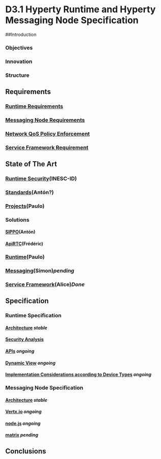 # D3.1 Hyperty Runtime and Hyperty Messaging Node Specification

##Introduction

### Objectives

### Innovation

### Structure

## Requirements

### [Runtime Requirements](https://github.com/reTHINK-project/core-framework/labels/Runtime%20Requirement)

### [Messaging Node Requirements](https://github.com/reTHINK-project/core-framework/labels/Messaging%20Node%20Requirement)

### [Network QoS Policy Enforcement](https://github.com/reTHINK-project/core-framework/labels/Network%20QoS%20Requirement)

### [Service Framework Requirement](https://github.com/reTHINK-project/core-framework/labels/Service%20Framework%20Requirement)

## State of The Art

### [Runtime Security](../../sota/runtime/runtime-security.md)(INESC-ID)

### [Standards](sota/standards.md)(Antón?)

### [Projects](sota/projects.md)(Paulo)

### Solutions

#### [SIPPO](../../sota/sippo.md)(Antón)

#### [ApiRTC](sota/apirtc.md)(Frédéric)

### [Runtime](sota/runtime.md)(Paulo)

### [Messaging](sota/messaging.md)(Simon)*pending*

### [Service Framework](sota/service-framework.md)(Alice)*Done* 

## Specification

### Runtime Specification

#### [Architecture](../../specs/runtime/runtime-architecture.md) *stable*

#### [Security Analysis](../../specs/runtime/securityanalysis.md)

#### [APIs](../../specs/runtime/runtime-apis.md) *ongoing*

#### [Dynamic View](../../specs/runtime/dynamic-view/readme.md) *ongoing*

#### [Implementation Considerations according to Device Types](../../specs/runtime/implementation/readme.md) *ongoing*


### Messaging Node Specification

#### [Architecture](../../specs/msg-node/msg-node-architecture.md) *stable*

#### [Vertx.io](../../specs/msg-node/vertx_specs.md) *ongoing*

#### [node.js](../../specs/msg-node/nodejs_specs.md) *ongoing*

#### [matrix](../../specs/msg-node/matrix_specs.md) *pending*

## Conclusions
